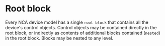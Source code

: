 # Root block

Every NCA device model has a single `root block` that contains all the device's control objects. Control objects may be contained directly in the root block, or indirectly as contents of additional blocks contained (`nested`) in the root block. Blocks may be nested to any level.
